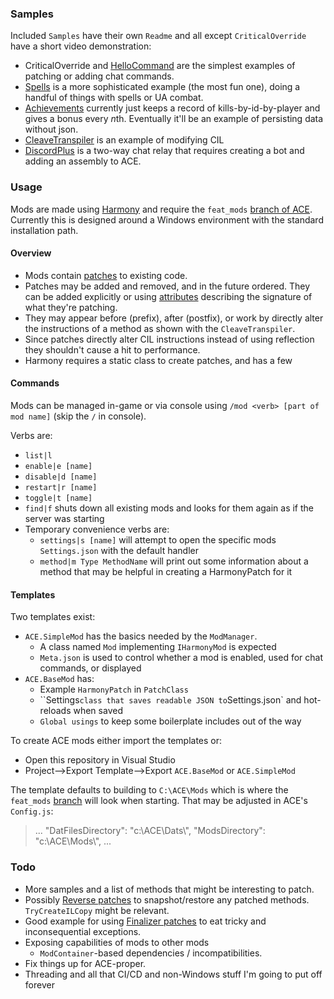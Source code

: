 ### Samples

Included `Samples` have their own `Readme` and all except `CriticalOverride` have a short video demonstration:

* CriticalOverride and [HelloCommand](https://github.com/aquafir/ACE.BaseMod/tree/master/Samples/HelloCommand) are the simplest examples of patching or adding chat commands.
* [Spells](https://github.com/aquafir/ACE.BaseMod/tree/master/Samples/Spells) is a more sophisticated example (the most fun one), doing a handful of things with spells or UA combat.
* [Achievements](https://github.com/aquafir/ACE.BaseMod/tree/master/Samples/Achievements) currently just keeps a record of kills-by-id-by-player and gives a bonus every *n*th.  Eventually it'll be an example of persisting data without json.
* [CleaveTranspiler](https://github.com/aquafir/ACE.BaseMod/tree/master/Samples/CleaveTranspiler) is an example of modifying CIL
* [DiscordPlus](https://github.com/aquafir/ACE.BaseMod/tree/master/Samples/DiscordPlus) is a two-way chat relay that requires creating a bot and adding an assembly to ACE.



### Usage

Mods are made using [Harmony](https://harmony.pardeike.net/articles/intro.html#how-harmony-works) and require the `feat_mods` [branch of ACE](https://github.com/aquafir/ACE/tree/feat_mods).  Currently this is designed around a Windows environment with the standard installation path.

#### Overview

* Mods contain [patches](https://harmony.pardeike.net/articles/patching.html) to existing code.  
* Patches may be added and removed, and in the future ordered.  They can be added explicitly or using [attributes](https://harmony.pardeike.net/articles/annotations.html) describing the signature of what they're patching.
* They may appear before (prefix), after (postfix), or work by directly alter the instructions of a method as shown with the `CleaveTranspiler`.
* Since patches directly alter CIL instructions instead of using reflection they shouldn't cause a hit to performance.
* Harmony requires a static class to create patches, and has a few

#### Commands

Mods can be managed in-game or via console using `/mod <verb> [part of mod name]` (skip the `/` in console).  

Verbs are:

* `list|l`
* `enable|e [name]`
* `disable|d [name]`
* `restart|r [name]`
* `toggle|t [name]`
* `find|f` shuts down all existing mods and looks for them again as if the server was starting
* Temporary convenience verbs are:
  * `settings|s [name]` will attempt to open the specific mods `Settings.json` with the default handler
  * `method|m Type MethodName` will print out some information about a method that may be helpful in creating a HarmonyPatch for it 



#### Templates

Two templates exist: 

* `ACE.SimpleMod` has the basics needed by the `ModManager`.  
  * A class named `Mod` implementing `IHarmonyMod` is expected
  * `Meta.json` is used to control whether a mod is enabled, used for chat commands, or displayed
* `ACE.BaseMod` has:
  * Example `HarmonyPatch` in `PatchClass`
  * ``Settings` class that saves readable JSON to `Settings.json` and hot-reloads when saved
  * `Global usings` to keep some boilerplate includes out of the way

To create ACE mods either import the templates or:

* Open this repository in Visual Studio
* Project-->Export Template-->Export `ACE.BaseMod` or `ACE.SimpleMod`



The template defaults to building to `C:\ACE\Mods` which is where the `feat_mods` [branch](https://github.com/aquafir/ACE/tree/feat_mods) will look when starting.  That may be adjusted in ACE's `Config.js`:

>...
>"DatFilesDirectory": "c:\\ACE\\Dats\\",
>"ModsDirectory": "c:\\ACE\\Mods\\", 
>...



### Todo

* More samples and a list of methods that might be interesting to patch.
* Possibly [Reverse patches](https://harmony.pardeike.net/articles/reverse-patching.html) to snapshot/restore any patched methods. `TryCreateILCopy` might be relevant.
* Good example for using [Finalizer patches](https://harmony.pardeike.net/articles/patching-finalizer.html) to eat tricky and inconsequential exceptions.
* Exposing capabilities of mods to other mods
  * `ModContainer`-based dependencies / incompatibilities.
* Fix things up for ACE-proper.
* Threading and all that CI/CD and non-Windows stuff I'm going to put off forever

